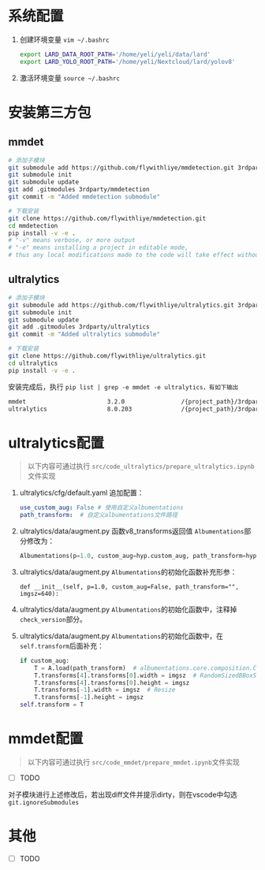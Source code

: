 # 系统配置

1. 创建环境变量 `vim ~/.bashrc`

   ```bash
   export LARD_DATA_ROOT_PATH='/home/yeli/yeli/data/lard'
   export LARD_YOLO_ROOT_PATH='/home/yeli/Nextcloud/lard/yolov8'
   ```
2. 激活环境变量 `source ~/.bashrc`

# 安装第三方包

## mmdet

```bash
# 添加子模块
git submodule add https://github.com/flywithliye/mmdetection.git 3rdparty/mmdetection
git submodule init
git submodule update
git add .gitmodules 3rdparty/mmdetection
git commit -m "Added mmdetection submodule"

# 下载安装
git clone https://github.com/flywithliye/mmdetection.git
cd mmdetection
pip install -v -e .
# "-v" means verbose, or more output
# "-e" means installing a project in editable mode,
# thus any local modifications made to the code will take effect without reinstallation.
```

## ultralytics

```bash
# 添加子模块
git submodule add https://github.com/flywithliye/ultralytics.git 3rdparty/ultralytics
git submodule init
git submodule update
git add .gitmodules 3rdparty/ultralytics
git commit -m "Added ultralytics submodule"

# 下载安装
git clone https://github.com/flywithliye/ultralytics.git
cd ultralytics
pip install -v -e .
```

安装完成后，执行 `pip list | grep -e mmdet -e ultralytics，有如下输出`

```bash
mmdet                       3.2.0                /{project_path}/3rdparty/mmdetection
ultralytics                 8.0.203              /{project_path}/3rdparty/ultralytics
```



# ultralytics配置

> 以下内容可通过执行 `src/code_ultralytics/prepare_ultralytics.ipynb`文件实现

1. ultralytics/cfg/default.yaml 追加配置：

   ```yaml
   use_custom_aug: False # 使用自定义albumentations
   path_transform:  # 自定义albumentations文件路径
   ```
2. ultralytics/data/augment.py 函数v8_transforms返回值 `Albumentations`部分修改为：

   ```python
   Albumentations(p=1.0, custom_aug=hyp.custom_aug, path_transform=hyp.path_transform, imgsz=hyp.imgsz)
   ```
3. ultralytics/data/augment.py `Albumentations`的初始化函数补充形参：

   ```
   def __init__(self, p=1.0, custom_aug=False, path_transform="", imgsz=640):
   ```
4. ultralytics/data/augment.py `Albumentations`的初始化函数中，注释掉 `check_version`部分。
5. ultralytics/data/augment.py `Albumentations`的初始化函数中，在 `self.transform`后面补充：

   ```python
   if custom_aug:
       T = A.load(path_transform)  # albumentations.core.composition.Compose
       T.transforms[4].transforms[0].width = imgsz  # RandomSizedBBoxSafeCrop
       T.transforms[4].transforms[0].height = imgsz
       T.transforms[-1].width = imgsz  # Resize
       T.transforms[-1].height = imgsz
   self.transform = T
   ```

# mmdet配置

> 以下内容可通过执行 `src/code_mmdet/prepare_mmdet.ipynb`文件实现

* [ ] TODO

对子模块进行上述修改后，若出现diff文件并提示dirty，则在vscode中勾选 `git.ignoreSubmodules`

# 其他

* [ ] TODO
